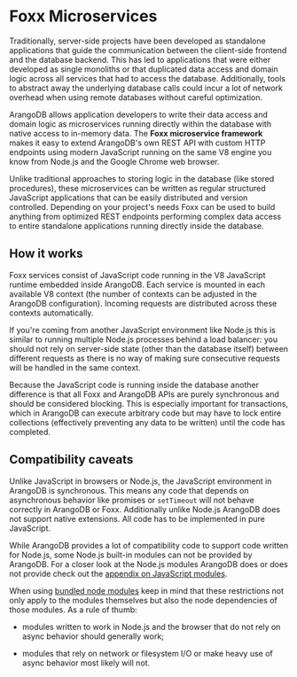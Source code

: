 Foxx Microservices
==================

Traditionally, server-side projects have been developed as standalone applications
that guide the communication between the client-side frontend and the database
backend. This has led to applications that were either developed as single
monoliths or that duplicated data access and domain logic across all services
that had to access the database. Additionally, tools to abstract away the
underlying database calls could incur a lot of network overhead when using remote
databases without careful optimization.

ArangoDB allows application developers to write their data access and domain logic
as microservices running directly within the database with native access to
in-memory data. The **Foxx microservice framework** makes it easy to extend
ArangoDB's own REST API with custom HTTP endpoints using modern JavaScript running
on the same V8 engine you know from Node.js and the Google Chrome web browser.

Unlike traditional approaches to storing logic in the database (like stored
procedures), these microservices can be written as regular structured JavaScript
applications that can be easily distributed and version controlled. Depending on
your project's needs Foxx can be used to build anything from optimized REST
endpoints performing complex data access to entire standalone applications
running directly inside the database.

How it works
------------

Foxx services consist of JavaScript code running in the V8 JavaScript runtime
embedded inside ArangoDB. Each service is mounted in each available V8 context
(the number of contexts can be adjusted in the ArangoDB configuration).
Incoming requests are distributed across these contexts automatically.

If you're coming from another JavaScript environment like Node.js this is
similar to running multiple Node.js processes behind a load balancer:
you should not rely on server-side state (other than the database itself)
between different requests as there is no way of making sure consecutive
requests will be handled in the same context.

Because the JavaScript code is running inside the database another difference
is that all Foxx and ArangoDB APIs are purely synchronous and should be
considered blocking. This is especially important for transactions,
which in ArangoDB can execute arbitrary code but may have to lock
entire collections (effectively preventing any data to be written)
until the code has completed.

Compatibility caveats
---------------------

Unlike JavaScript in browsers or Node.js, the JavaScript environment
in ArangoDB is synchronous. This means any code that depends on asynchronous
behavior like promises or `setTimeout` will not behave correctly in
ArangoDB or Foxx. Additionally unlike Node.js ArangoDB does not
support native extensions. All code has to be implemented in pure JavaScript.

While ArangoDB provides a lot of compatibility code to support code written
for Node.js, some Node.js built-in modules can not be provided by ArangoDB.
For a closer look at the Node.js modules ArangoDB does or
does not provide check out
the [appendix on JavaScript modules](../Appendix/JavaScriptModules/README.md).

When using [bundled node modules](Guides/BundledNodeModules.md) keep in mind
that these restrictions not only apply to the modules themselves but also
the node dependencies of those modules. As a rule of thumb:

- modules written to work in Node.js and the browser that do not
  rely on async behavior should generally work;

- modules that rely on network or filesystem I/O or make heavy use
  of async behavior most likely will not.
